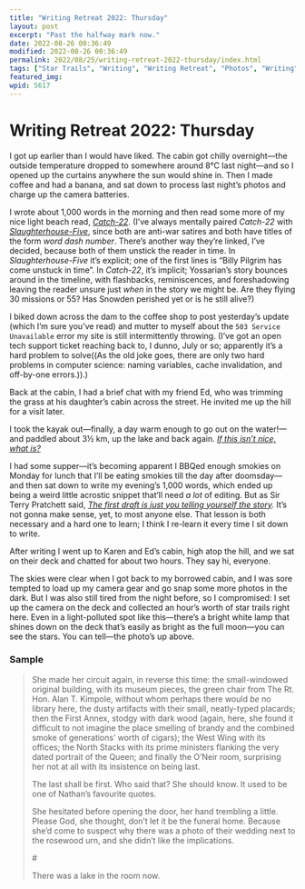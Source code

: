 ```yaml
---
title: "Writing Retreat 2022: Thursday"
layout: post
excerpt: "Past the halfway mark now."
date: 2022-08-26 00:36:49
modified: 2022-08-26 00:36:49
permalink: 2022/08/25/writing-retreat-2022-thursday/index.html
tags: ["Star Trails", "Writing", "Writing Retreat", "Photos", "Writing"]
featured_img: 
wpid: 5617
---
```


# Writing Retreat 2022: Thursday

I got up earlier than I would have liked. The cabin got chilly overnight—the outside temperature dropped to somewhere around 8°C last night—and so I opened up the curtains anywhere the sun would shine in. Then I made coffee and had a banana, and sat down to process last night’s photos and charge up the camera batteries.

I wrote about 1,000 words in the morning and then read some more of my nice light beach read, *[Catch-22](https://app.thestorygraph.com/books/88ce8862-a272-44a9-9fdc-64d15e84ead6)*. (I’ve always mentally paired *Catch-22* with *[Slaughterhouse-Five](https://app.thestorygraph.com/books/d3d217e1-3875-446f-81c2-ac0ff4090fde)*, since both are anti-war satires and both have titles of the form *word dash number*. There’s another way they’re linked, I’ve decided, because both of them unstick the reader in time. In *Slaughterhouse-Five* it’s explicit; one of the first lines is “Billy Pilgrim has come unstuck in time”. In *Catch-22*, it’s implicit; Yossarian’s story bounces around in the timeline, with flashbacks, reminiscences, and foreshadowing leaving the reader unsure just *when* in the story we might be. Are they flying 30 missions or 55? Has Snowden perished yet or is he still alive?)

I biked down across the dam to the coffee shop to post yesterday’s update (which I’m sure you’ve read) and mutter to myself about the `503 Service Unavailable` error my site is still intermittently throwing. (I’ve got an open tech support ticket reaching back to, I dunno, July or so; apparently it’s a hard problem to solve((As the old joke goes, there are only two hard problems in computer science: naming variables, cache invalidation, and off-by-one errors.)).)

Back at the cabin, I had a brief chat with my friend Ed, who was trimming the grass at his daughter’s cabin across the street. He invited me up the hill for a visit later.

I took the kayak out—finally, a day warm enough to go out on the water!—and paddled about 3½ km, up the lake and back again. *[If this isn’t nice, what is?](https://www.themarginalian.org/2014/04/17/if-this-isnt-nice-what-is-kurt-vonnegut-commencement/)*

I had some supper—it’s becoming apparent I BBQed enough smokies on Monday for lunch that I’ll be eating smokies till the day after doomsday—and then sat down to write my evening’s 1,000 words, which ended up being a weird little acrostic snippet that’ll need *a lot* of editing. But as Sir Terry Pratchett said, *[The first draft is just you telling yourself the story](https://www.clarendonhousebooks.com/single-post/2018/01/05/-the-first-draft-is-just-you-telling-yourself-the-story).* It’s not gonna make sense, yet, to most anyone else. That lesson is both necessary and a hard one to learn; I think I re-learn it every time I sit down to write.

After writing I went up to Karen and Ed’s cabin, high atop the hill, and we sat on their deck and chatted for about two hours. They say hi, everyone.

The skies were clear when I got back to my borrowed cabin, and I was sore tempted to load up my camera gear and go snap some more photos in the dark. But I was also still tired from the night before, so I compromised: I set up the camera on the deck and collected an hour’s worth of star trails right here. Even in a light-polluted spot like this—there’s a bright white lamp that shines down on the deck that’s easily as bright as the full moon—you can see the stars. You can tell—the photo’s up above.

### Sample

> She made her circuit again, in reverse this time: the small-windowed original building, with its museum pieces, the green chair from The Rt. Hon. Alan T. Kimpole, without whom perhaps there would *be* no library here, the dusty artifacts with their small, neatly-typed placards; then the First Annex, stodgy with dark wood (again, here, she found it difficult to not imagine the place smelling of brandy and the combined smoke of generations’ worth of cigars); the West Wing with its offices; the North Stacks with its prime ministers flanking the very dated portrait of the Queen; and finally the O’Neir room, surprising her not at all with its insistence on being last.
> 
> The last shall be first. Who said that? She should know. It used to be one of Nathan’s favourite quotes.
> 
> She hesitated before opening the door, her hand trembling a little. Please God, she thought, don’t let it be the funeral home. Because she’d come to suspect why there was a photo of their wedding next to the rosewood urn, and she didn’t like the implications.
> 
> \#
> 
> There was a lake in the room now.